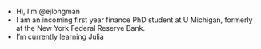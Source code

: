 - Hi, I’m @ejlongman
- I am an incoming first year finance PhD student at U Michigan, formerly at the New York Federal Reserve Bank. 
- I’m currently learning Julia 

<!---
ejlongman/ejlongman is a ✨ special ✨ repository because its `README.md` (this file) appears on your GitHub profile.
You can click the Preview link to take a look at your changes.
--->
